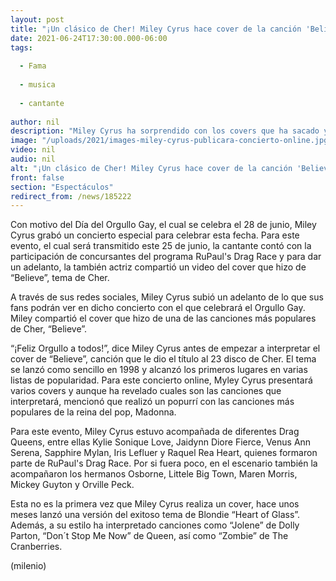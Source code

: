 ```yaml
---
layout: post
title: "¡Un clásico de Cher! Miley Cyrus hace cover de la canción 'Believe'"
date: 2021-06-24T17:30:00.000-06:00
tags:
  
  - Fama
  
  - musica
  
  - cantante
  
author: nil
description: "Miley Cyrus ha sorprendido con los covers que ha sacado y en ahora realizó una versión de Believe de Cher para un concierto por el Orgullo Gay. "
image: "/uploads/2021/images-miley-cyrus-publicara-concierto-online.jpg"
video: nil
audio: nil
alt: "¡Un clásico de Cher! Miley Cyrus hace cover de la canción 'Believe'"
front: false
section: "Espectáculos"
redirect_from: /news/185222
---
```


Con motivo del Día del Orgullo Gay, el cual se celebra el 28 de junio, Miley Cyrus grabó un concierto especial para celebrar esta fecha. Para este evento, el cual será transmitido este 25 de junio, la cantante contó con la participación de concursantes del programa RuPaul's Drag Race y para dar un adelanto, la también actriz compartió un video del cover que hizo de “Believe”, tema de Cher. 

A través de sus redes sociales, Miley Cyrus subió un adelanto de lo que sus fans podrán ver en dicho concierto con el que celebrará el Orgullo Gay. Miley compartió el cover que hizo de una de las canciones más populares de Cher, “Believe”. 

“¡Feliz Orgullo a todos!”, dice Miley Cyrus antes de empezar a interpretar el cover de “Believe”, canción que le dio el título al 23 disco de Cher. El tema se lanzó como sencillo en 1998 y alcanzó los primeros lugares en varias listas de popularidad. Para este concierto online, Myley Cyrus presentará varios covers y aunque ha revelado cuales son las canciones que interpretará, mencionó que realizó un popurrí con las canciones más populares de la reina del pop, Madonna. 

Para este evento, Miley Cyrus estuvo acompañada de diferentes Drag Queens, entre ellas Kylie Sonique Love, Jaidynn Diore Fierce, Venus Ann Serena, Sapphire Mylan, Iris Lefluer y Raquel Rea Heart, quienes formaron parte de RuPaul's Drag Race. Por si fuera poco, en el escenario también la acompañaron los hermanos Osborne, Littele Big Town, Maren Morris, Mickey Guyton y Orville Peck. 

Esta no es la primera vez que Miley Cyrus realiza un cover, hace unos meses lanzó una versión del exitoso tema de Blondie “Heart of Glass”. Además, a su estilo ha interpretado canciones como “Jolene” de Dolly Parton, “Don´t Stop Me Now” de Queen, así como “Zombie” de The Cranberries. 

(milenio)